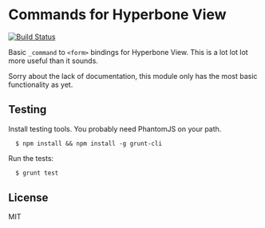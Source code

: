 # Commands for Hyperbone View

[![Build Status](https://travis-ci.org/green-mesa/hyperbone-view-commands.png?branch=master)](https://travis-ci.org/green-mesa/hyperbone-view-commands)

Basic `_command` to `<form>` bindings for Hyperbone View. This is a lot lot lot more useful than it sounds.

Sorry about the lack of documentation, this module only has the most basic functionality as yet.

## Testing

Install testing tools. You probably need PhantomJS on your path.

```back
  $ npm install && npm install -g grunt-cli
```

Run the tests:

```bash
  $ grunt test
```

## License

  MIT
